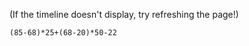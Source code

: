 (If the timeline doesn't display, try refreshing the page!)
<div id="visualization"></div>

<link href="https://unpkg.com/vis-timeline@latest/styles/vis-timeline-graph2d.min.css" rel="stylesheet" />
<script src="https://unpkg.com/vis-timeline@latest/standalone/umd/vis-timeline-graph2d.min.js"></script>

<script type="module">
  window.addEventListener('DOMContentLoaded', () => {
    const container = document.getElementById('visualization');

    // Slugify titles for Quartz-style URLs
    function slugify(text) {
      return text
        .replace(/[^A-Za-z0-9]+/g, '-')
        .replace(/^-+|-+$/g, '');
    }

    // Your timeline events
    const events = [
      { title: 'The Ksehyl', start: '0000-01-01', type: 'point' },
      { title: 'Early Clan Centralization', start: '0375-01-01', end: '0425-01-01', type: 'range' },
      { title: 'Ksehen Resurgent', start: '680-01-01', type: 'point' },
      {  title: 'The Founding of Kheze', start: '1028-01-01', type: 'point' },
	  { title: 'Predynastic Period', start: '0000-01-01', end: '1728-01-01', type: 'background' },
	  { title: 'Decline of the Riverine Civilization', start: '2625-01-01', end: '2800-01-01', type: 'range' },
	  { title: 'The Old Wajahic Script', start: '1550-01-01', type: 'point' },
	  { title: 'Emergence of the Abjad', start: '1800-01-01', type: 'point' },
	  { title: 'Low and High Abjads', start: '2100-01-01', type: 'point' },
	  { title: 'Classical Abjad', start: '2450-01-01', type: 'point' },
	  { title: 'Middle Abjad', start: '2870-01-01', type: 'point' },
	  { title: 'Invention of Wool Processing', start: '1125-01-01', type: 'point' },
	  { title: 'Invention of Glass and Pottery Glaze', start: '1430-01-01', type: 'point' },
	  { title: 'Emergence of Early Philosophy', start: '1650-01-01', type: 'point' },
	  { title: 'Law Code of the 1st Dynasty', start: '1738-01-01', type: 'point' },
	  { title: 'The Kih Wajahe', start: '1290-01-01', end: '2065-01-01', type: 'range' },
	  { title: 'The Contest of Chiefs', start: '250-01-01', type: 'point' },
    ];

    const items = new vis.DataSet(
      events.map((event) => {
        const link = document.createElement('a');
        link.href = `./History/${slugify(event.title)}`;
        link.textContent = event.title;
        link.classList.add('internal');
        link.classList.add('dyn-popover');
        
        switch (event.title) {
	        case 'The Old Wajahic Script':
		        link.href = `./Wajahic-Scripts#the-old-wajahic-script`;
		        break;
		    case 'Emergence of the Abjad':
		        link.href = `./Wajahic-Scripts#early-abjads`;
		        break;
		    case 'Low and High Abjads':
		        link.href = `./Wajahic-Scripts#early-abjads`;
		        break;
		    case 'Classical Abjad':
		        link.href = `./Wajahic-Scripts#classical-wajahic-script`;
		        break;
		    case 'Middle Abjad':
		        link.href = `./Wajahic-Scripts#middle-wajahic-abjad`;
		        break;
		    case 'Invention of Wool Processing':
		        link.href = `./Technologies/Wool-Processing`;
		        break;
		    case 'Invention of Glass and Pottery Glaze':
		        link.href = `./Technologies/Glass-and-Glaze`;
		        break;
		    case 'Emergence of Early Philosophy':
		        link.href = `./Misc/Early-Wajahe-Philosophy`;
		        break;
		    case 'The Kih Wajahe':
		        link.href = `./States-and-Clans/Tim-Clan`;
		        break;
		    case 'The Contest of Chiefs':
		        link.href = `./History/Predynastic-Period`;
		        break;
        }
        
        const outevent = {
          start: event.start,
          content: link
        };
        
        if (event.type) {
	        outevent.type = event.type;
	    }
	    
	    if (event.end) {
	        outevent.end = event.end;
	    }
	    
	    if (event.group) {
	        outevent.group = event.group;
	    }
        
		return outevent;
      })
    );

    const options = {
      editable: false,
      margin: { item: 20 },
      showCurrentTime: false,
      format: {
	      majorLabels: {
		      year: 'YYYY'
	      },
	      minorLabels: {}    
	  }
    };

    new vis.Timeline(container, items, options);
	
	if (typeof popoverScript === 'function') {
      popoverScript();
    }
  });
</script>

<script type="module">
  const previewCache = {};

  function createPopover(link, contentHTML) {
    document.querySelectorAll('.dynamic-popover').forEach(p => p.remove());

    const popover = document.createElement('div');
    popover.className = 'dynamic-popover';
    popover.innerHTML = contentHTML;
    document.body.appendChild(popover);

    const rect = link.getBoundingClientRect();
    popover.style.top = `${window.scrollY + rect.bottom + 5}px`;
    popover.style.left = `${window.scrollX + rect.left}px`;
  }

  function removePopover() {
    document.querySelectorAll('.dynamic-popover').forEach(p => p.remove());
  }

  async function fetchPreview(href) {
    if (previewCache[href]) return previewCache[href];

    try {
      const res = await fetch(href);
      const html = await res.text();
      const temp = document.createElement('div');
      temp.innerHTML = html;
      const preview = temp.querySelector('.center');
      if (!preview) return '<em>No preview found</em>';
      const content = preview?.outerHTML ?? preview.innerHTML.slice(0, 300);
      previewCache[href] = content;
      return content;
    } catch (err) {
      return `<em>Error loading preview</em>`;
    }
  }

  function enableDynamicPopovers() {
    document.querySelectorAll('a.dyn-popover').forEach(link => {
      if (link.dataset.popoverBound === 'true') return;
      link.dataset.popoverBound = 'true';
      link.addEventListener('mouseenter', async () => {
        const href = link.getAttribute('href');
        if (!href || href.startsWith('http')) return;
        const previewHTML = await fetchPreview(href);
        createPopover(link, previewHTML);
      });
      link.addEventListener('mouseleave', () => { removePopover(); });
    });
  }

  window.addEventListener('DOMContentLoaded', enableDynamicPopovers);
</script>

```
(85-68)*25+(68-20)*50-22
```